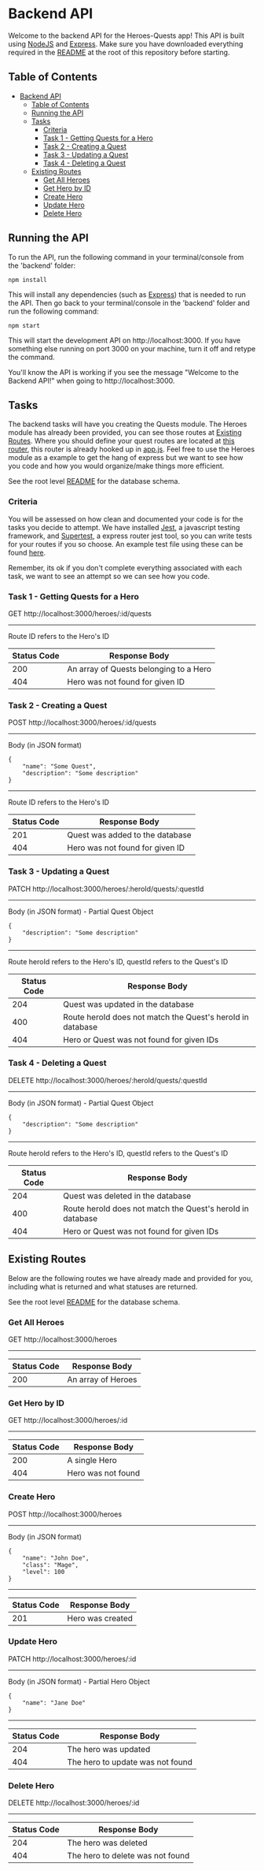 # Backend API

Welcome to the backend API for the Heroes-Quests app!  This API is built using [NodeJS](https://nodejs.org/) and [Express](https://expressjs.com/).  Make sure you have downloaded everything required in the [README](../README.md) at the root of this repository before starting.

## Table of Contents

- [Backend API](#backend-api)
  - [Table of Contents](#table-of-contents)
  - [Running the API](#running-the-api)
  - [Tasks](#tasks)
    - [Criteria](#criteria)
    - [Task 1 - Getting Quests for a Hero](#task-1---getting-quests-for-a-hero)
    - [Task 2 - Creating a Quest](#task-2---creating-a-quest)
    - [Task 3 - Updating a Quest](#task-3---updating-a-quest)
    - [Task 4 - Deleting a Quest](#task-4---deleting-a-quest)
  - [Existing Routes](#existing-routes)
    - [Get All Heroes](#get-all-heroes)
    - [Get Hero by ID](#get-hero-by-id)
    - [Create Hero](#create-hero)
    - [Update Hero](#update-hero)
    - [Delete Hero](#delete-hero)

## Running the API

To run the API, run the following command in your terminal/console from the 'backend' folder:

```
npm install
```

This will install any dependencies (such as [Express](https://expressjs.com/)) that is needed to run the API.  Then go back to your terminal/console in the 'backend' folder and run the following command:

```
npm start
```

This will start the development API on http://localhost:3000.  If you have something else running on port 3000 on your machine, turn it off and retype the command.

You'll know the API is working if you see the message "Welcome to the Backend API!" when going to http://localhost:3000.

## Tasks

The backend tasks will have you creating the Quests module.  The Heroes module has already been provided, you can see those routes at [Existing Routes](#existing-routes).  Where you should define your quest routes are located at [this router](src/modules/quest-module/router.js), this router is already hooked up in [app.js](src/app.js).  Feel free to use the Heroes module as a example to get the hang of express but we want to see how you code and how you would organize/make things more efficient.

See the root level [README](../README.md) for the database schema.

### Criteria

You will be assessed on how clean and documented your code is for the tasks you decide to attempt.  We have installed [Jest](https://jestjs.io/), a javascript testing framework, and [Supertest](https://www.npmjs.com/package/supertest), a express router jest tool, so you can write tests for your routes if you so choose.  An example test file using these can be found [here](src/modules/hero-module/Heroes.spec.ts).

Remember, its ok if you don't complete everything associated with each task, we want to see an attempt so we can see how you code.

### Task 1 - Getting Quests for a Hero

GET http://localhost:3000/heroes/:id/quests

---

Route ID refers to the Hero's ID

| Status Code | Response Body |
| --- | --- |
| 200 | An array of Quests belonging to a Hero |
| 404 | Hero was not found for given ID |

### Task 2 - Creating a Quest

POST http://localhost:3000/heroes/:id/quests

---

Body (in JSON format)

```
{
    "name": "Some Quest",
    "description": "Some description"
}
```

---

Route ID refers to the Hero's ID

| Status Code | Response Body |
| --- | --- |
| 201 | Quest was added to the database |
| 404 | Hero was not found for given ID |

### Task 3 - Updating a Quest

PATCH http://localhost:3000/heroes/:heroId/quests/:questId

---

Body (in JSON format) - Partial Quest Object

```
{
    "description": "Some description"
}
```

---

Route heroId refers to the Hero's ID, questId refers to the Quest's ID

| Status Code | Response Body |
| --- | --- |
| 204 | Quest was updated in the database |
| 400 | Route heroId does not match the Quest's heroId in database |
| 404 | Hero or Quest was not found for given IDs |

### Task 4 - Deleting a Quest

DELETE http://localhost:3000/heroes/:heroId/quests/:questId

---

Body (in JSON format) - Partial Quest Object

```
{
    "description": "Some description"
}
```

---

Route heroId refers to the Hero's ID, questId refers to the Quest's ID

| Status Code | Response Body |
| --- | --- |
| 204 | Quest was deleted in the database |
| 400 | Route heroId does not match the Quest's heroId in database |
| 404 | Hero or Quest was not found for given IDs |

## Existing Routes

Below are the following routes we have already made and provided for you, including what is returned and what statuses are returned.

See the root level [README](../README.md) for the database schema.

### Get All Heroes

GET http://localhost:3000/heroes

---

| Status Code | Response Body |
| --- | --- |
| 200 | An array of Heroes |

### Get Hero by ID

GET http://localhost:3000/heroes/:id

---

| Status Code | Response Body |
| --- | --- |
| 200 | A single Hero |
| 404 | Hero was not found |

### Create Hero

POST http://localhost:3000/heroes

___

Body (in JSON format)

```
{
    "name": "John Doe",
    "class": "Mage",
    "level": 100
}
```

---

| Status Code | Response Body |
| --- | --- |
| 201 | Hero was created |

### Update Hero

PATCH http://localhost:3000/heroes/:id

---

Body (in JSON format) - Partial Hero Object

```
{
    "name": "Jane Doe"
}
```

---

| Status Code | Response Body |
| --- | --- |
| 204 | The hero was updated |
| 404 | The hero to update was not found |

### Delete Hero

DELETE http://localhost:3000/heroes/:id

---

| Status Code | Response Body |
| --- | --- |
| 204 | The hero was deleted |
| 404 | The hero to delete was not found |